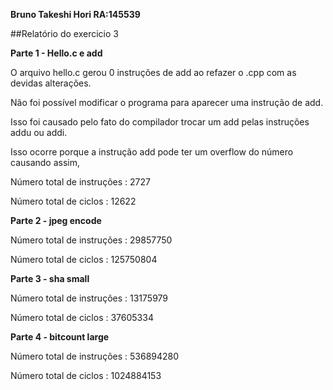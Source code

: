 **Bruno Takeshi Hori  	RA:145539**

##Relatório do exercicio 3

**Parte 1 - Hello.c e add**

O arquivo hello.c gerou 0 instruções de add ao refazer o .cpp com as devidas alterações.

Não foi possível modificar o programa para aparecer uma instrução de add.

Isso foi causado pelo fato do compilador trocar um add pelas instruções addu ou addi.

Isso ocorre porque a instrução add pode ter um overflow do número causando assim,

Número total de instruções : 2727

Número total de ciclos : 12622

**Parte 2 - jpeg encode**

Número total de instruções : 29857750

Número total de ciclos : 125750804

**Parte 3 - sha small**

Número total de instruções : 13175979

Número total de ciclos : 37605334

**Parte 4 - bitcount large**

Número total de instruções : 536894280

Número total de ciclos : 1024884153
